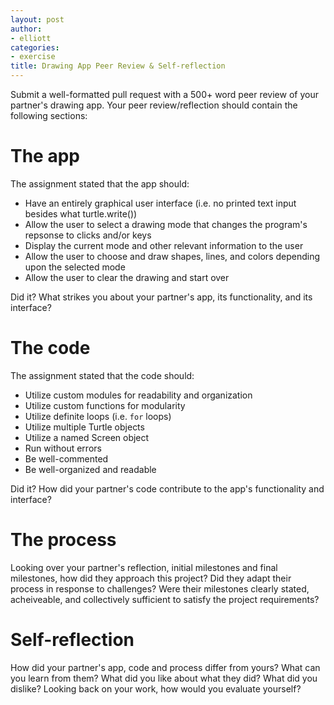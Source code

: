 ```yaml
---
layout: post
author: 
- elliott
categories: 
- exercise
title: Drawing App Peer Review & Self-reflection
---
```


Submit a well-formatted pull request with a 500+ word peer review of your partner's
drawing app.  Your peer review/reflection should contain the following sections:

# The app

The assignment stated that the app should:

* Have an entirely graphical user interface (i.e. no printed text input besides
what turtle.write())
* Allow the user to select a drawing mode that changes the program's repsonse to clicks and/or keys
* Display the current mode and other relevant information to the user
* Allow the user to choose and draw shapes, lines, and colors depending upon the selected mode
* Allow the user to clear the drawing and start over

Did it?  What strikes you about your partner's app, its functionality, and its interface?

# The code

The assignment stated that the code should:

* Utilize custom modules for readability and organization
* Utilize custom functions for modularity
* Utilize definite loops (i.e. `for` loops)
* Utilize multiple Turtle objects
* Utilize a named Screen object
* Run without errors
* Be well-commented
* Be well-organized and readable

Did it?  How did your partner's code contribute to the app's functionality and interface?

# The process

Looking over your partner's reflection, initial milestones and final milestones, how did they 
approach this project?  Did they adapt their process in response to challenges?  Were their
milestones clearly stated, acheiveable, and collectively sufficient to satisfy the project
requirements?

# Self-reflection

How did your partner's app, code and process differ from yours?  What can you learn from them?
What did you like about what they did?  What did you dislike?  Looking back on your work,
how would you evaluate yourself?
